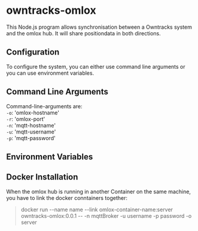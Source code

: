 # owntracks-omlox
This Node.js program allows synchronisation between a Owntracks system and the omlox hub. It will share positiondata in both directions.

## Configuration

To configure the system, you can either use command line arguments or you can use environment variables.  



## Command Line Arguments

Command-line-arguments are:  
  `-o`: 'omlox-hostname'  
  `-r`: 'omlox-port'  
  `-n`: 'mqtt-hostname'  
  `-u`: 'mqtt-username'  
  `-p`: 'mqtt-password'  


## Environment Variables



## Docker Installation

When the omlox hub is running in another Container on the same machine, you have to link the docker conntainers together:  
>docker run --name name --link omlox-container-name:server owntracks-omlox:0.0.1 -- -n mqttBroker -u username -p password -o server